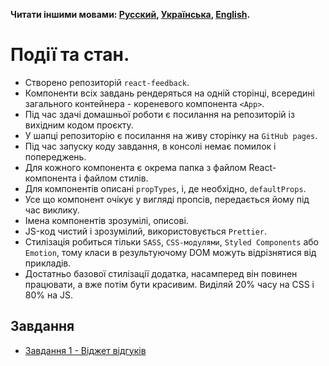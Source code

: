 **Читати іншими мовами: [Русский](README.md), [Українська](README.ua.md),
[English](README.en.md).**

# Події та стан.

- Створено репозиторій `react-feedback`.
- Компоненти всіх завдань рендеряться на одній сторінці, всередині загального
  контейнера - кореневого компонента `<App>`.
- Під час здачі домашньої роботи є посилання на репозиторій із вихідним кодом
  проєкту.
- У шапці репозиторію є посилання на живу сторінку на `GitHub pages`.
- Під час запуску коду завдання, в консолі немає помилок і попереджень.
- Для кожного компонента є окрема папка з файлом React-компонента і файлом
  стилів.
- Для компонентів описані `propTypes`, і, де необхідно, `defaultProps`.
- Усе що компонент очікує у вигляді пропсів, передається йому під час виклику.
- Імена компонентів зрозумілі, описові.
- JS-код чистий і зрозумілий, використовується `Prettier`.
- Стилізація робиться тільки `SASS`, `CSS-модулями`, `Styled Components` або
  `Emotion`, тому класи в результуючому DOM можуть відрізнятися від прикладів.
- Достатньо базової стилізації додатка, насамперед він повинен працювати, а вже
  потім бути красивим. Виділяй 20% часу на CSS і 80% на JS.

## Завдання

- [Завдання 1 - Віджет відгуків](assets/feedback/README.ua.md)
